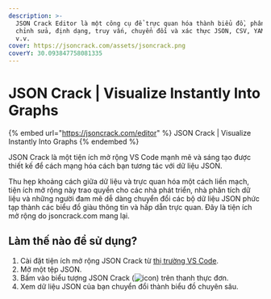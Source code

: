 ```yaml
---
description: >-
  JSON Crack Editor là một công cụ để trực quan hóa thành biểu đồ, phân tích,
  chỉnh sửa, định dạng, truy vấn, chuyển đổi và xác thực JSON, CSV, YAML, XML,
  v.v.
cover: https://jsoncrack.com/assets/jsoncrack.png
coverY: 30.093847758081335
---
```


# JSON Crack | Visualize Instantly Into Graphs

{% embed url="https://jsoncrack.com/editor" %}
JSON Crack | Visualize Instantly Into Graphs
{% endembed %}

JSON Crack là một tiện ích mở rộng VS Code mạnh mẽ và sáng tạo được thiết kế để cách mạng hóa cách bạn tương tác với dữ liệu JSON.

Thu hẹp khoảng cách giữa dữ liệu và trực quan hóa một cách liền mạch, tiện ích mở rộng này trao quyền cho các nhà phát triển, nhà phân tích dữ liệu và những người đam mê dễ dàng chuyển đổi các bộ dữ liệu JSON phức tạp thành các biểu đồ giàu thông tin và hấp dẫn trực quan. Đây là tiện ích mở rộng do jsoncrack.com mang lại.

## Làm thế nào để sử dụng?

1. Cài đặt tiện ích mở rộng JSON Crack từ [thị trường VS Code](https://marketplace.visualstudio.com/items?itemName=AykutSarac.jsoncrack-vscode).
2. Mở một tệp JSON.
3. Bấm vào biểu tượng JSON Crack (![icon](https://github.com/AykutSarac/jsoncrack-vscode/assets/47941171/c72ad25a-3b3e-40a5-b551-4a113794795c)) trên thanh thực đơn.
4. Xem dữ liệu JSON của bạn chuyển đổi thành biểu đồ chuyên sâu.

